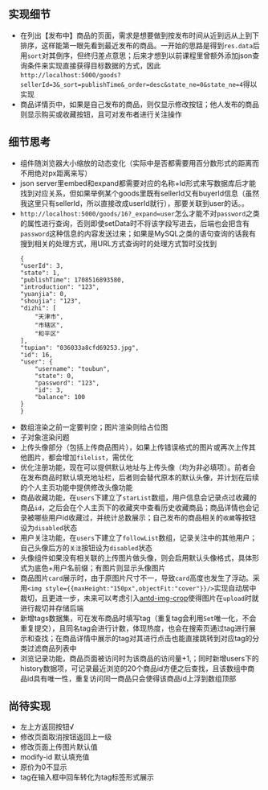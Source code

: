 ## 实现细节
* 在列出【发布中】商品的页面，需求是想要做到按发布时间从近到远从上到下排序，这样能第一眼先看到最近发布的商品。一开始的思路是得到`res.data`后用`sort`对其倒序，但终归差点意思；后来才想到以前课程里曾额外添加json查询条件来实现直接获得目标数据的方式，因此`http://localhost:5000/goods?sellerId=3&_sort=publishTime&_order=desc&state_ne=0&state_ne=4`得以实现
* 商品详情页中，如果是自己发布的商品，则仅显示修改按钮；他人发布的商品则显示购买或收藏按钮，且可对发布者进行关注操作

## 细节思考
* 组件随浏览器大小缩放的动态变化（实际中是否都需要用百分数形式的距离而不用绝对px距离来写）
* json server里embed和expand都需要对应的名称+Id形式来写数据库后才能找到对应关系，但如果举例某个goods里既有sellerId又有buyerId信息（虽然我这里只有sellerId，所以直接改成userId就行），那要关联到user的话。。
* `http://localhost:5000/goods/16?_expand=user`怎么才能不对`password`之类的属性进行查询，否则即使setData时不将该字段写进去，后端也会把含有`password`这种信息的内容发送过来；如果是MySQL之类的语句查询的话我有搜到相关的处理方式，用URL方式查询时的处理方式暂时没找到
    ```
    {
    "userId": 3,
    "state": 1,
    "publishTime": 1708516893580,
    "introduction": "123",
    "yuanjia": 0,
    "shoujia": "123",
    "dizhi": [
        "天津市",
        "市辖区",
        "和平区"
    ],
    "tupian": "036033a8cfd69253.jpg",
    "id": 16,
    "user": {
        "username": "toubun",
        "state": 0,
        "password": "123",
        "id": 3,
        "balance": 100
    }
    }
    ```
* 数组渲染之前一定要判空；图片渲染则给占位图
* 子对象渲染问题
* 上传头像部分（包括上传商品图片），如果上传错误格式的图片或再次上传其他图片，都会增加`filelist`，需优化
* 优化注册功能，现在可以提供默认地址与上传头像（均为非必填项）。前者会在发布商品时默认填充地址栏，后者则会替代原本的默认头像，并计划在后续的个人主页功能中提供修改头像功能
* 商品收藏功能，在`users`下建立了`starList`数组，用户信息会记录点过收藏的商品`id`，之后会在个人主页下的收藏夹中查看历史收藏商品；商品详情也会记录被哪些用户id收藏过，并统计总数展示；自己发布的商品相关的`收藏`等按钮设为`disabled`状态
* 用户关注功能，在`users`下建立了`followList`数组，记录关注中的其他用户；自己头像后方的`关注`按钮设为`disabled`状态
* 头像组件如果没有相关联的上传图片做头像，则会启用默认头像格式，具体形式为底色+用户名前缀；有图片则显示头像图片
* 商品图片`card`展示时，由于原图片尺寸不一，导致`card`高度也发生了浮动。采用`<img style={{maxHeight:"150px",objectFit:"cover"}}/>`实现自动居中裁切，且更进一步，未来可以考虑引入[antd-img-crop](https://www.npmjs.com/package/antd-img-crop)使得图片在`upload`时就进行裁切并存储后端
* 新增tags数据集，可在发布商品时填写tag（重复tag会利用`Set`唯一化，不会重复提交），且同名tag会进行计数，体现热度，也会在搜索页通过tag进行展示和查找；在商品详情中展示的tag对其进行点击也能直接跳转到对应tag的分类过滤商品列表中
* 浏览记录功能，商品页面被访问时为该商品的访问量+1,；同时新增users下的history数据项，可记录最近浏览的20个商品id方便之后查找，且该数组中商品id具有唯一性，重复访问同一商品只会使得该商品id上浮到数组顶部

## 尚待实现
* 左上方返回按钮√
* 修改页面取消按钮返回上一级
* 修改页面上传图片默认值
* modify-id 默认填充值
* 原价为0不显示
* tag在输入框中回车转化为tag标签形式展示